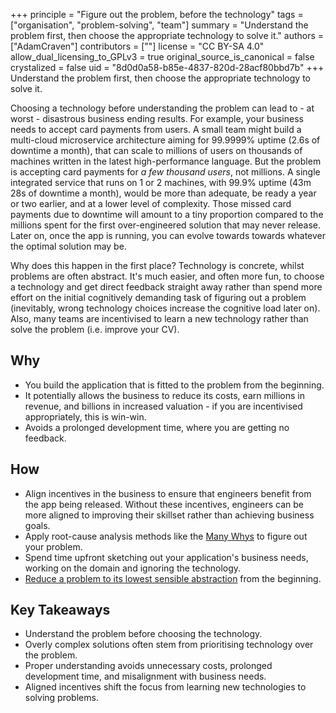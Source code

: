 +++
principle = "Figure out the problem, before the technology"
tags = ["organisation", "problem-solving", "team"]
summary = "Understand the problem first, then choose the appropriate technology to solve it."
authors = ["AdamCraven"]
contributors = [""]
license = "CC BY-SA 4.0"
allow_dual_licensing_to_GPLv3 = true
original_source_is_canonical = false
crystalized = false
uid = "8d0d0a58-b85e-4837-820d-28acf80bbd7b"
+++
Understand the problem first, then choose the appropriate technology to solve it. 

Choosing a technology before understanding the problem can lead to - at worst - disastrous business ending results. For example, your business needs to accept card payments from users. A small team might build a multi-cloud microservice architecture aiming for 99.9999% uptime (2.6s of downtime a month), that can scale to millions of users on thousands of machines written in the latest high-performance language. But the problem is accepting card payments for *a few thousand users*, not millions. A single integrated service that runs on 1 or 2 machines, with 99.9% uptime (43m 28s of downtime a month), would be more than adequate, be ready a year or two earlier, and at a lower level of complexity. Those missed card payments due to downtime will amount to a tiny proportion compared to the millions spent for the first over-engineered solution that may never release. Later on, once the app is running, you can evolve towards towards whatever the optimal solution may be.

Why does this happen in the first place? Technology is concrete, whilst problems are often abstract. It's much easier, and often more fun, to choose a technology and get direct feedback straight away rather than spend more effort on the initial cognitively demanding task of figuring out a problem (inevitably, wrong technology choices increase the cognitive load later on). Also, many teams are incentivised to learn a new technology rather than solve the problem (i.e. improve your CV).

## Why

* You build the application that is fitted to the problem from the beginning.
* It potentially allows the business to reduce its costs, earn millions in revenue, and billions in increased valuation - if you are incentivised appropriately, this is win-win.
* Avoids a prolonged development time, where you are getting no feedback.

## How

* Align incentives in the business to ensure that engineers benefit from the app being released. Without these incentives, engineers can be more aligned to improving their skillset rather than achieving business goals.
* Apply root-cause analysis methods like the [Many Whys](https://manywhys.org) to figure out your problem.
* Spend time upfront sketching out your application's business needs, working on the domain and ignoring the technology.
* [Reduce a problem to its lowest sensible abstraction](https://principles.dev/p/reduce-a-problem-to-its-lowest-sensible-abstraction/) from the beginning.


## Key Takeaways

* Understand the problem before choosing the technology.
* Overly complex solutions often stem from prioritising technology over the problem.
* Proper understanding avoids unnecessary costs, prolonged development time, and misalignment with business needs.
* Aligned incentives shift the focus from learning new technologies to solving problems.
